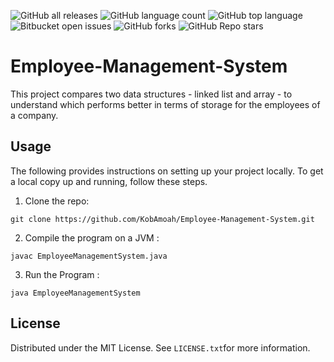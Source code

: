 ![GitHub all releases](https://img.shields.io/github/downloads/KobAmoah/Employee-Management-System/total)
![GitHub language count](https://img.shields.io/github/languages/count/KobAmoah/Employee-Management-System) 
![GitHub top language](https://img.shields.io/github/languages/top/KobAmoah/Employee-Management-System?color=yellow) 
![Bitbucket open issues](https://img.shields.io/bitbucket/issues/KobAmoah/Employee-Management-System)
![GitHub forks](https://img.shields.io/github/forks/KobAmoah/Employee-Management-System?style=social)
![GitHub Repo stars](https://img.shields.io/github/stars/KobAmoah/Employee-Management-System?style=social)

# Employee-Management-System
This project compares two data structures - linked list and array - to understand which performs better in terms of storage for the employees of a company.

## Usage

The following provides instructions on setting up your project locally. To get a local copy up and running, follow these steps.
1. Clone the repo:

````git clone https://github.com/KobAmoah/Employee-Management-System.git````

2. Compile the program on a JVM :

````javac EmployeeManagementSystem.java````

3. Run the Program :

````java EmployeeManagementSystem````

## License
Distributed under the MIT License. See ````LICENSE.txt````for more information.
